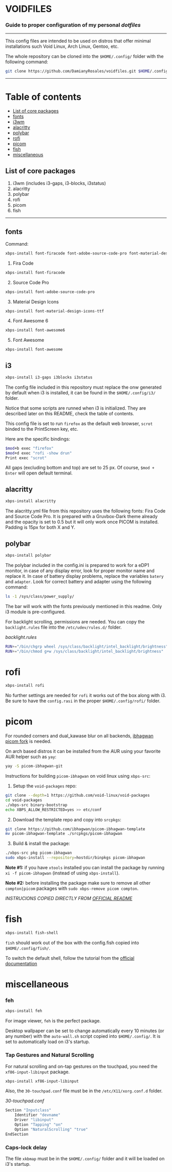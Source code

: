 # **VOIDFILES**
### Guide to proper configuration of my personal ***dotfiles***

---

This config files are intended to be used on distros that offer minimal installations such Void Linux, Arch Linux, Gentoo, etc.

The whole repository can be cloned into the ```$HOME/.config/``` folder with the following command:

```bash
git clone https://github.com/DamianyRosales/voidfiles.git $HOME/.config/
```

---

# Table of contents
- [List of core packages](#corepackages)
- [fonts](#fonts)
- [i3wm](#i3)
- [alacritty](#alacritty)
- [polybar](#polybar)
- [rofi](#rofi)
- [picom](#picom)
- [fish](#fish)
- [miscellaneous](#miscellaneous)

## List of core packages <a name="corepackages"></a>

1. i3wm (includes i3-gaps, i3-blocks, i3status)
2. alacritty
3. polybar
4. rofi
5. picom
6. fish

---


## fonts <a name="fonts"></a>

Command:
```bash
xbps-install font-firacode font-adobe-source-code-pro font-material-design-icons-ttf font-awesome6 font-awesome
```

1. Fira Code
```bash
xbps-install font-firacode
```
2. Source Code Pro
```bash
xbps-install font-adobe-source-code-pro
```
3. Material Design Icons
```bash
xbps-install font-material-design-icons-ttf
```
4. Font Awesome 6
```bash
xbps-install font-awesome6
```
5. Font Awesome
```bash
xbps-install font-awesome
```


## i3 <a name="i3"></a>

```bash
xbps-install i3-gaps i3blocks i3status
```

The config file included in this repository must replace the onw generated by default when i3 is installed, it can be found in the ```$HOME/.config/i3/``` folder.

Notice that some scripts are runned when i3 is initialized. They are described later on this README, check the table of contents.

This config file is set to run ```firefox``` as the default web browser, ```scrot``` binded to the PrintScreen key, etc.

Here are the specific bindings:


```bash
$mod+b exec "firefox"
$mod+d exec "rofi -show drun"
Print exec "scrot"
```

All gaps (excluding bottom and top) are set to 25 px.
Of course, ```$mod + Enter``` will open default terminal.


## alacritty <a name="alacritty"></a>

```bash
xbps-install alacritty
```

The alacritty.yml file from this repository uses the following fonts: Fira Code and Source Code Pro.
It is prepared with a Gruvbox-Dark theme already and the opacity is set to 0.5 but it will only work once PICOM is installed.
Padding is 15px for both X and Y.

## polybar <a name="polybar"></a>

```bash
xbps-install polybar
```

The polybar included in the config.ini is prepared to work for a eDP1 monitor, in case of any display error, look for proper monitor name and replace it.
In case of battery display problems, replace the variables ```batery``` and ```adapter```. Look for correct battery and adapter using the following command:

```bash
ls -1 /sys/class/power_supply/
```

The bar will work with the fonts previously mentioned in this readme. Only i3 module is pre-configured.

For backlight scrolling, permissions are needed. You can copy the ```backlight.rules``` file into the ```/etc/udev/rules.d/``` folder.

*backlight.rules*
```bash
RUN+="/bin/chgrp wheel /sys/class/backlight/intel_backlight/brightness"
RUN+="/bin/chmod g+w /sys/class/backlight/intel_backlight/brightness"
```


# rofi <a name="rofi"></a>

```bash
xbps-install rofi
```

No further settings are needed for ```rofi``` it works out of the box along with i3. Be sure to have the ```config.rasi``` in the proper ```$HOME/.config/rofi/``` folder.


# picom <a name="picom"></a>

For rounded corners and dual_kawase blur on all backends, <a href="https://github.com/ibhagwan/picom">ibhagwan picom fork</a> is needed.

On arch based distros it can be installed from the AUR using your favorite AUR helper such as ```yay```:

```bash
yay -S picom-ibhagwan-git
```

Instructions for building `picom-ibhagwan` on void linux using `xbps-src`:

1. Setup the `void-packages` repo:

```sh
git clone --depth=1 https://github.com/void-linux/void-packages
cd void-packages
./xbps-src binary-bootstrap
echo XBPS_ALLOW_RESTRICTED=yes >> etc/conf
```

2. Download the template repo and copy into `srcpkgs`:

```sh
git clone https://github.com/ibhagwan/picom-ibhagwan-template
mv picom-ibhagwan-template ./srcpkgs/picom-ibhagwan
```

3. Build & install the package:

```sh
./xbps-src pkg picom-ibhagwan
sudo xbps-install --repository=hostdir/binpkgs picom-ibhagwan 
```

**Note #1:** if you have `xtools` installed you can install the package by running `xi -f picom-ibhagwan` (instead of using `xbps-install`).

**Note #2:** before installing the package make sure to remove all other `compton|picom` packages with `sudo xbps-remove picom compton`.

*INSTRUCIONS COPIED DIRECTLY FROM <a href="https://github.com/ibhagwan/picom-ibhagwan-template/blob/master/README.md">OFFICIAL README</a>*


# fish <a name="fish"></a>

```bash
xbps-install fish-shell
```

```fish``` should work out of the box with the config.fish copied into ```$HOME/.config/fish/```.

To switch the default shell, follow the tutorial from the <a href="https://fishshell.com/docs/3.0/tutorial.html#tut_switching_to_fish">official documentation</a>


# miscellaneous <a name="miscellaneous"></a>

### feh <a name="feh"></a>

```bash
xbps-install feh
```

For image viewer, ```feh``` is the perfect package.

Desktop wallpaper can be set to change automatically every 10 minutes (or any number) with the ```auto-wall.sh``` script copied into ```$HOME/.config/```.
It is set to automatically load on i3's startup.

### Tap Gestures and Natural Scrolling <a name="gestures"></a>

For natural scrolling and on-tap gestures on the touchpad, you need the ```xf86-input-libinput``` package.

```bash
xbps-install xf86-input-libinput
```

Also, the ```30-touchpad.conf``` file must be in the ```/etc/X11/xorg.conf.d``` folder.

*30-touchpad.conf*
```bash
Section "Inputclass"
	Identifier "devname"
	Driver "libinput"
	Option "Tapping" "on"
	Option "NaturalScrolling" "true"
EndSection
```


### Caps-lock delay <a name="caps"></a>

The file ```xkbmap``` must be in the ```$HOME/.config/``` folder and it will be loaded on i3's startup.
